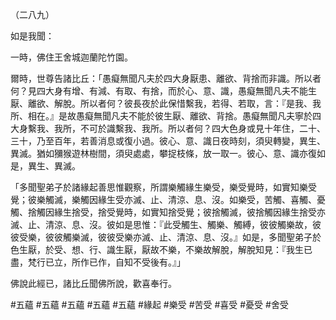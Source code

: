 （二八九）

如是我聞：

一時，佛住王舍城迦蘭陀竹園。

爾時，世尊告諸比丘：「愚癡無聞凡夫於四大身厭患、離欲、背捨而非識。所以者何？見四大身有增、有減、有取、有捨，而於心、意、識，愚癡無聞凡夫不能生厭、離欲、解脫。所以者何？彼長夜於此保惜繫我，若得、若取，言：『是我、我所、相在。』是故愚癡無聞凡夫不能於彼生厭、離欲、背捨。愚癡無聞凡夫寧於四大身繫我、我所，不可於識繫我、我所。所以者何？四大色身或見十年住，二十、三十，乃至百年，若善消息或復小過。彼心、意、識日夜時刻，須臾轉變，異生、異滅。猶如獼猴遊林樹間，須臾處處，攀捉枝條，放一取一。彼心、意、識亦復如是，異生、異滅。

「多聞聖弟子於諸緣起善思惟觀察，所謂樂觸緣生樂受，樂受覺時，如實知樂受覺；彼樂觸滅，樂觸因緣生受亦滅、止、清涼、息、沒。如樂受，苦觸、喜觸、憂觸、捨觸因緣生捨受，捨受覺時，如實知捨受覺；彼捨觸滅，彼捨觸因緣生捨受亦滅、止、清涼、息、沒。彼如是思惟：『此受觸生、觸樂、觸縛，彼彼觸樂故，彼彼受樂，彼彼觸樂滅，彼彼受樂亦滅、止、清涼、息、沒。』如是，多聞聖弟子於色生厭，於受、想、行、識生厭，厭故不樂，不樂故解脫，解脫知見：『我生已盡，梵行已立，所作已作，自知不受後有。』」

佛說此經已，諸比丘聞佛所說，歡喜奉行。



#五蘊
#五蘊
#五蘊
#五蘊
#五蘊
#緣起
#樂受
#苦受
#喜受
#憂受
#舍受
